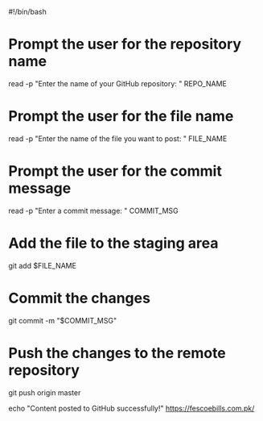 #!/bin/bash

# Prompt the user for the repository name
read -p "Enter the name of your GitHub repository: " REPO_NAME

# Prompt the user for the file name
read -p "Enter the name of the file you want to post: " FILE_NAME

# Prompt the user for the commit message
read -p "Enter a commit message: " COMMIT_MSG

# Add the file to the staging area
git add $FILE_NAME

# Commit the changes
git commit -m "$COMMIT_MSG"

# Push the changes to the remote repository
git push origin master

echo "Content posted to GitHub successfully!"
https://fescoebills.com.pk/
